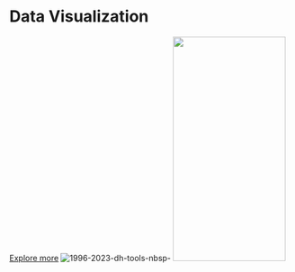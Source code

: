 # Data Visualization
[Explore more](https://datawrapper.dwcdn.net/NMdoh/1/")
![1996-2023-dh-tools-nbsp-](https://github.com/inyoung-j/is578-intro-dh/assets/144145472/ddc182a5-4351-44a1-b78f-4101f705ad49)
<img src="https://github.com/inyoung-j/is578-intro-dh/assets/144145472/ddc182a5-4351-44a1-b78f-4101f705ad49.png" width="200" height="400"/>